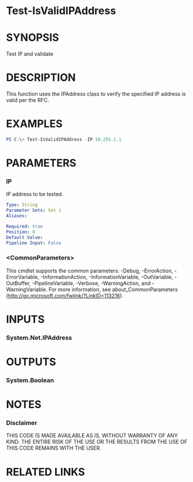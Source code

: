 # Test-IsValidIPAddress# SYNOPSISTest IP and validate# DESCRIPTIONThis function uses the IPAddress class to verify the specified IP address is valid per the RFC.# EXAMPLES```powershellPS C:\> Test-IsValidIPAddress -IP 10.255.1.1```# PARAMETERS### IPIP address to be tested.```yamlType: StringParameter Sets: Set 1Aliases: Required: truePosition: 0Default Value: Pipeline Input: False```### \<CommonParameters\>This cmdlet supports the common parameters: -Debug, -ErrorAction, -ErrorVariable, -InformationAction, -InformationVariable, -OutVariable, -OutBuffer, -PipelineVariable, -Verbose, -WarningAction, and -WarningVariable. For more information, see about_CommonParameters (http://go.microsoft.com/fwlink/?LinkID=113216).# INPUTS### System.Net.IPAddress# OUTPUTS### System.Boolean# NOTES### DisclaimerTHIS CODE IS MADE AVAILABLE AS IS, WITHOUT WARRANTY OF ANY KIND. THE ENTIRE RISK OF THE USE OR THE RESULTS FROM THE USE OF THIS CODE REMAINS WITH THE USER.# RELATED LINKS